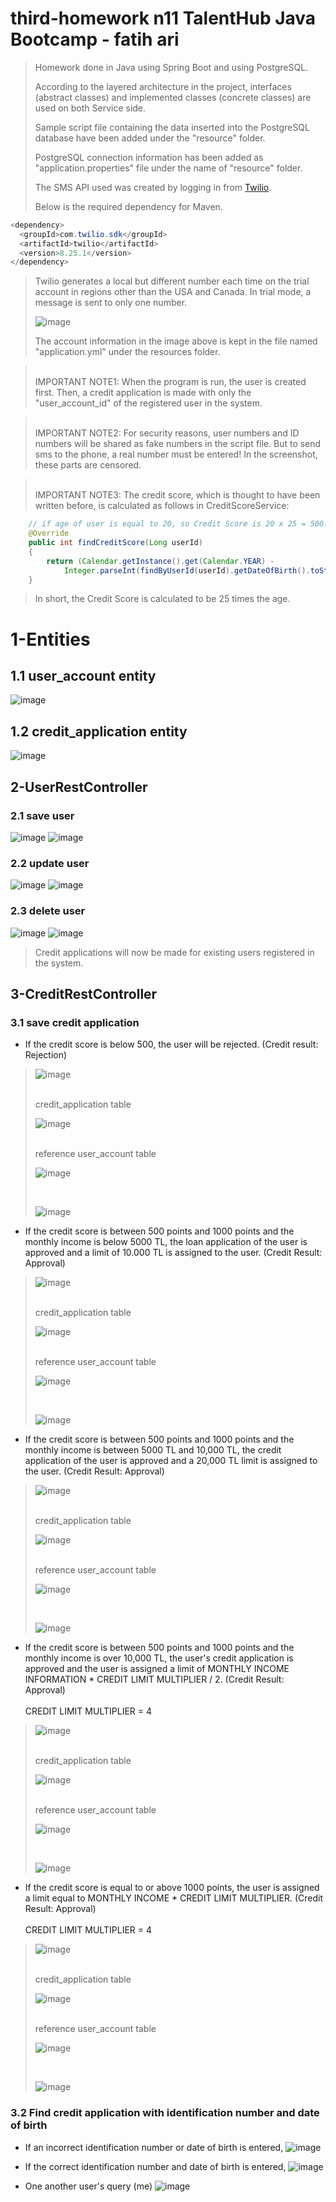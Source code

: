 # third-homework n11 TalentHub Java Bootcamp - fatih ari

> Homework done in Java using Spring Boot and using PostgreSQL.
>
> According to the layered architecture in the project, interfaces (abstract classes) and implemented classes (concrete classes) are used on both Service side.
>
> Sample script file containing the data inserted into the PostgreSQL database have been added under the "resource" folder.
>
> PostgreSQL connection information has been added as "application.properties" file under the name of "resource" folder.
>
> The SMS API used was created by logging in from [Twilio](https://www.twilio.com). 
>
> Below is the required dependency for Maven.

```java
<dependency>
  <groupId>com.twilio.sdk</groupId>
  <artifactId>twilio</artifactId>
  <version>8.25.1</version>
</dependency>
```
> Twilio generates a local but different number each time on the trial account in regions other than the USA and Canada. In trial mode, a message is sent to only one number.
>
> ![image](https://user-images.githubusercontent.com/57245919/151708082-7ea3de17-5146-49d7-88bd-f71bb4e668dc.png)
>
> The account information in the image above is kept in the file named "application.yml" under the resources folder.

><br>
> IMPORTANT NOTE1:
> When the program is run, the user is created first. Then, a credit application is made with only the "user_account_id" of the registered user in the system.

><br>
> IMPORTANT NOTE2:
> For security reasons, user numbers and ID numbers will be shared as fake numbers in the script file. But to send sms to the phone, a real number must be entered! In the screenshot, these parts are censored.

><br>
> IMPORTANT NOTE3:
> The credit score, which is thought to have been written before, is calculated as follows in CreditScoreService:

```java
    // if age of user is equal to 20, so Credit Score is 20 x 25 = 500.
    @Override
    public int findCreditScore(Long userId)
    {
        return (Calendar.getInstance().get(Calendar.YEAR) - 
            Integer.parseInt(findByUserId(userId).getDateOfBirth().toString().substring(0,4))) * 25;
    }
```
> In short, the Credit Score is calculated to be 25 times the age. 
><br>
# 1-Entities

## 1.1 user_account entity
![image](https://user-images.githubusercontent.com/57245919/151709460-af82f6e6-2fc8-46db-827d-09c785714af4.png)

## 1.2 credit_application entity
![image](https://user-images.githubusercontent.com/57245919/151709544-c67e8926-b989-4f25-8d35-0e6a9ca1bebc.png)


##  2-UserRestController
### 2.1 save user
![image](https://user-images.githubusercontent.com/57245919/151709803-f59ca131-a59b-4fb0-a154-91c2b6b8414c.png)
![image](https://user-images.githubusercontent.com/57245919/151709880-a0c9178a-3fe1-4dbc-b7eb-4e86b13fc94c.png)
### 2.2 update user
![image](https://user-images.githubusercontent.com/57245919/151709953-ff8273a4-cd96-429a-b6fc-d8f04cb928d7.png)
![image](https://user-images.githubusercontent.com/57245919/151710011-d58d547c-e800-4377-b5ba-26a7da7c377f.png)
### 2.3 delete user
![image](https://user-images.githubusercontent.com/57245919/151710066-680e3d5c-e1b1-4f19-ab7a-d592cd1b156e.png)
![image](https://user-images.githubusercontent.com/57245919/151710086-f6941ed4-3886-401a-a257-b0c4233243be.png)

> Credit applications will now be made for existing users registered in the system.

## 3-CreditRestController
### 3.1 save credit application
- If the credit score is below 500, the user will be rejected. (Credit result: Rejection) 
>![image](https://user-images.githubusercontent.com/57245919/151710599-bf491b49-41c4-458e-b25a-587b2c9f1d31.png)
>
><br>
> credit_application table
>
> ![image](https://user-images.githubusercontent.com/57245919/151710673-7df43bb9-9294-4fbe-965a-d3364d97998e.png)
>
>
><br>
> reference user_account table
>
> ![image](https://user-images.githubusercontent.com/57245919/151711816-0e86ed30-b223-4c4e-a1a5-573663faeb7a.png)
>
><br>
>
> ![image](https://user-images.githubusercontent.com/57245919/151710571-7f6ea151-dee9-48ce-afb6-734c079b1852.png)
>
>
>
- If the credit score is between 500 points and 1000 points and the monthly income is below 5000 TL, the loan application of the user is approved and a limit of 10.000 TL is assigned to the user. (Credit Result: Approval) 
>![image](https://user-images.githubusercontent.com/57245919/151710864-be2dd63a-92d3-4dab-a527-dd5072e4148f.png)
>
><br>
> credit_application table
>
>![image](https://user-images.githubusercontent.com/57245919/151710905-e6e6976f-6f2c-4b32-93e9-af03b8b1b4ab.png)
>
><br>
> reference user_account table
>
>![image](https://user-images.githubusercontent.com/57245919/151711879-5b593f11-cb6f-4eba-b8c7-bca7ede70a48.png)
>
><br>
>
> ![image](https://user-images.githubusercontent.com/57245919/151710948-96e84ac4-d04c-4eee-8e06-5ff39591f6a7.png)
>
>
>
- If the credit score is between 500 points and 1000 points and the monthly income is between 5000 TL and 10,000 TL, the credit application of the user is approved and a 20,000 TL limit is assigned to the user. (Credit Result: Approval)
>![image](https://user-images.githubusercontent.com/57245919/151711051-fcc297fc-3691-4eb5-a4cf-90f9a3063ec2.png)
>
><br>
> credit_application table
>
>![image](https://user-images.githubusercontent.com/57245919/151711089-a9723f54-f7bc-4837-a0a0-c8b9d52ae9d9.png)
>
><br>
> reference user_account table
>
>![image](https://user-images.githubusercontent.com/57245919/151711921-99c98f68-442d-4030-91b6-fced292b177f.png)
>
><br>
>
>![image](https://user-images.githubusercontent.com/57245919/151711145-9e24f8ee-8193-4525-89b1-4d163e58846c.png)
>
>
>
- If the credit score is between 500 points and 1000 points and the monthly income is over 10,000 TL, the user's credit application is approved and the user is assigned a limit of MONTHLY INCOME INFORMATION * CREDIT LIMIT MULTIPLIER / 2.
(Credit Result: Approval)
<br> <br>CREDIT LIMIT MULTIPLIER = 4
>![image](https://user-images.githubusercontent.com/57245919/151711343-9a5740f8-535e-490c-b949-85ad8eb72416.png)
>
><br>
> credit_application table
>
>![image](https://user-images.githubusercontent.com/57245919/151711398-09b7da64-2793-4dba-8846-d7e6523872e1.png)
>
><br>
> reference user_account table
>
>![image](https://user-images.githubusercontent.com/57245919/151712007-4df1f839-e0d4-436c-bf88-83bbb9e2a6b6.png)
>
><br>
>
>![image](https://user-images.githubusercontent.com/57245919/151711441-1eb40833-286f-428d-a743-fdd537577ccb.png)
>
>
>
- If the credit score is equal to or above 1000 points, the user is assigned a limit equal to MONTHLY INCOME * CREDIT LIMIT MULTIPLIER. (Credit Result: Approval)
<br> <br>CREDIT LIMIT MULTIPLIER = 4
>![image](https://user-images.githubusercontent.com/57245919/151711553-4f09acb3-1ce0-446f-8d75-5d462f2ed85f.png)
>
><br>
> credit_application table
>
>![image](https://user-images.githubusercontent.com/57245919/151711587-768d1308-2444-46da-88f0-f49c24e32b05.png)
>
><br>
> reference user_account table
>
>![image](https://user-images.githubusercontent.com/57245919/151712064-ebf72d40-8ec9-4588-879f-bb81900e7bea.png)
>
><br>
>
>![image](https://user-images.githubusercontent.com/57245919/151711636-e362dafa-49eb-4614-9eda-6143a8455646.png)


### 3.2 Find credit application with identification number and date of birth
- If an incorrect identification number or date of birth is entered,
![image](https://user-images.githubusercontent.com/57245919/151712484-6005be6d-8105-442f-be67-bce3e04aaf65.png)

- If the correct identification number and date of birth is entered,
![image](https://user-images.githubusercontent.com/57245919/151712615-6822ef1f-0c28-48de-b8f0-205e1745c7c3.png)

- One another user's query (me)
![image](https://user-images.githubusercontent.com/57245919/151712772-f9da8a3b-1e41-4b7f-bffe-2df448da25ea.png)
